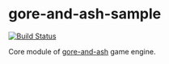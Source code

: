 gore-and-ash-sample
====================

[![Build Status](https://travis-ci.org/Teaspot-Studio/gore-and-ash-sample.svg?branch=master)](https://travis-ci.org/Teaspot-Studio/gore-and-ash-sample)

Core module of [gore-and-ash](https://github.com/teaspot-studio/gore-and-ash) game engine.
